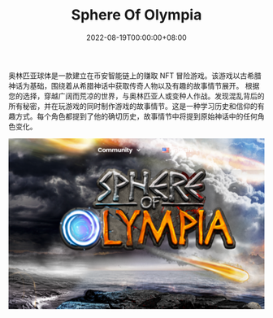 ﻿---
title: "Sphere Of Olympia"
description: "赚钱的游戏将带您进入神话世界。"
date: 2022-08-19T00:00:00+08:00
lastmod: 2022-08-19T00:00:00+08:00
draft: false
authors: ["boogArno"]
featuredImage: "sphere-of-olympia.png"
tags: ["NFT Games","Sphere Of Olympia"]
categories: ["nfts"]
nfts: ["NFT Games"]
blockchain: "BSC"
website: "https://sphereofolympia.com/"
twitter: "https://twitter.com/SphereOfOlympia"
discord: "https://discord.com/invite/7qWK2j673D"
telegram: ""
github: ""
youtube: "https://www.youtube.com/c/SphereofOlympia/featured"
twitch: ""
facebook: "https://www.facebook.com/groups/1687911301599470"
instagram: "https://www.instagram.com/sphereofolympia/"
reddit: "https://www.reddit.com/user/sphereofolympia"
medium: ""
steam: ""
gitbook: ""
googleplay: ""
appstore: ""
status: "Live"
weight: 
lightgallery: true
toc: true
pinned: false
recommend: false
recommend1: false
---
奥林匹亚球体是一款建立在币安智能链上的赚取 NFT 冒险游戏。该游戏以古希腊神话为基础，围绕着从希腊神话中获取传奇人物以及有趣的故事情节展开。
根据您的选择，穿越广阔而荒凉的世界，与奥林匹亚人或变种人作战。发现混乱背后的所有秘密，并在玩游戏的同时制作游戏的故事情节。这是一种学习历史和信仰的有趣方式。每个角色都提到了他的确切历史，故事情节中将提到原始神话中的任何角色变化。

![sphereofolympia-dapp-games-bsc-image1_202a12747b61173c52ecb59da73ef28b](sphereofolympia-dapp-games-bsc-image1_202a12747b61173c52ecb59da73ef28b.png)